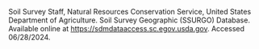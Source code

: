 
Soil Survey Staff, Natural Resources Conservation Service, United States Department of Agriculture. Soil Survey Geographic (SSURGO) Database. Available online at https://sdmdataaccess.sc.egov.usda.gov. Accessed 06/28/2024.